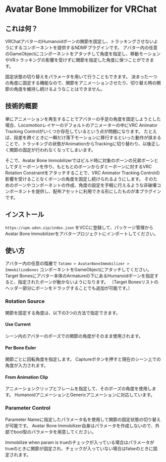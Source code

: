 # Avatar Bone Immobilizer for VRChat

## これは何？
VRChatアバターのHumanoidボーンの関節を固定し、トラッキングさせないようにするコンポーネントを提供するNDMFプラグインです。
アバター内の任意のGameObjectにコンポーネントをアタッチして角度を指定し、移動モーションやVRトラッキングの影響を受けずに関節を指定した角度に保つことができます。

固定状態の切り替えをパラメータを用いて行うこともできます。
決まった一つの角度に固定する機能なので、関節をアニメーションさせたり、切り替え時の関節の角度を維持し続けるようなことはできません。

## 技術的概要
単にアニメーションを再生することでアバターの手足の角度を固定しようとした場合、Locomotionレイヤーのデフォルトのアニメーターの中にVRC Animator Tracking Controlがいくつか存在しているという点が問題になります。
たとえば、段差を跨ぐときに一瞬だけ落下モーションに移行するといった動作が挟まることで、トラッキングの状態がAnimationからTrackingに切り替わり、以後正しく関節の固定が行われなくなってしまいます。

そこで、Avatar Bone Immobilizerではビルド時に対象のボーンの兄弟ボーンとしてダミーボーンを作り、もともとのボーンからダミーボーンに対するVRC Rotation Constraintをアタッチすることで、VRC Animator Tracking Controlの影響を受けることなくボーンの角度を固定し続けられるようにします。
そのためのボーンやコンポーネントの作成、角度の設定を手軽に行えるような非破壊コンポーネントを提供し、配布アセットに利用できる形にしたものが本プラグインです。

## インストール
`https://vpm.udon.zip/index.json` をVCCに登録して、パッケージ管理からAvatar Bone Immobilizerをアバタープロジェクトにインポートしてください。

## 使い方
アバター内の任意の階層で `Tatamo > AvatarBoneImmobilizer > ImmobilizeBones` コンポーネントをGameObjectにアタッチしてください。
Target Bonesにアバター本体のArmatureの下にあるHumanoidボーンを指定すると、指定されたボーンが動かないようになります。
（Target Bonesリストのヘッダー部分にボーンをドラッグすることでも追加が可能です。）

### Rotation Source
関節を固定する角度は、以下の3つの方法で指定できます。
#### Use Current
シーン内のアバターのポーズでの関節の角度がそのまま使用されます。

#### Per Bone Euler
関節ごとに回転角度を指定します。
Captureボタンを押すと現在のシーン上での角度が入力されます。

#### From Animation Clip
アニメーションクリップとフレームを指定して、そのポーズの角度を使用します。
HumanoidアニメーションとGenericアニメーションに対応しています。

### Parameter Control
Parameter Nameに指定したパラメータ名を使用して関節の固定状態の切り替えが可能です。
Avatar Bone Immobilizer自身はパラメータを作成しないので、外部でbool型のパラメータを用意してください。

Immobilize when param is trueのチェックが入っている場合はパラメータがtrueのときに関節が固定され、チェックが入っていない場合はfalseのときに固定されます。
